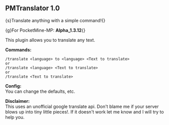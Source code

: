 PMTranslator 1.0 
----------------------
{s}Translate anything with a simple command!{}

{g}For PocketMine-MP: **Alpha_1.3.12**{}

This plugin allows you to translate any text.

**Commands:**  
```
/translate <language> to <language> <Text to translate>  
or  
/translate <language> <Text to translate>  
or  
/translate <Text to translate>  
```

**Config:**  
You can change the defaults, etc.

**Disclaimer:**  
This uses an unofficial google translate api. Don't blame me if your server blows up into tiny little pieces!. If it doesn't work let me know and I will try to help you.
